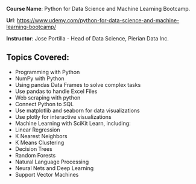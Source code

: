 __Course Name__: Python for Data Science and Machine Learning Bootcamp.

__Url__: https://www.udemy.com/python-for-data-science-and-machine-learning-bootcamp/

__Instructor__: Jose Portilla - Head of Data Science, Pierian Data Inc.

Topics Covered:
---------------
- Programming with Python
- NumPy with Python
- Using pandas Data Frames to solve complex tasks
- Use pandas to handle Excel Files
- Web scraping with python
- Connect Python to SQL
- Use matplotlib and seaborn for data visualizations
- Use plotly for interactive visualizations
- Machine Learning with SciKit Learn, including:
- Linear Regression
- K Nearest Neighbors
- K Means Clustering
- Decision Trees
- Random Forests
- Natural Language Processing
- Neural Nets and Deep Learning
- Support Vector Machines
